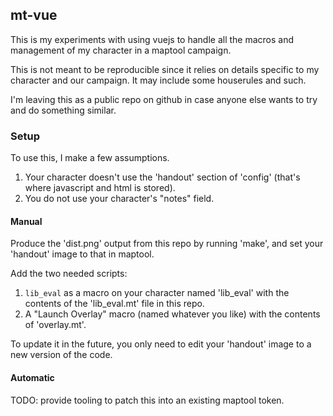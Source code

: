 ## mt-vue

This is my experiments with using vuejs to handle all the macros and management
of my character in a maptool campaign.

This is not meant to be reproducible since it relies on details specific to my
character and our campaign. It may include some houserules and such.

I'm leaving this as a public repo on github in case anyone else wants to try
and do something similar.

### Setup

To use this, I make a few assumptions.

1. Your character doesn't use the 'handout' section of 'config' (that's where javascript and html is stored).
1. You do not use your character's "notes" field.

#### Manual

Produce the 'dist.png' output from this repo by running 'make', and set your
'handout' image to that in maptool.

Add the two needed scripts:

1. `lib_eval` as a macro on your character named 'lib\_eval' with the contents of the 'lib\_eval.mt' file in this repo.
2. A "Launch Overlay" macro (named whatever you like) with the contents of 'overlay.mt'.

To update it in the future, you only need to edit your 'handout' image to a new version of the code.

#### Automatic

TODO: provide tooling to patch this into an existing maptool token.
